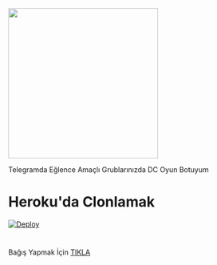 <img src="https://i.hizliresim.com/h2uyn65.png" width="300" height="300">


Telegramda Eğlence Amaçlı Grublarınızda DC Oyun Botuyum

# Heroku'da Clonlamak

[![Deploy](https://www.herokucdn.com/deploy/button.svg)](https://heroku.com/deploy?template=https://github.com/Umitduru/do-ruluk-cesaret)

#

Bağış Yapmak İçin [TIKLA](https://telegra.ph/Ba%C4%9F%C4%B1%C5%9F-04-29)
